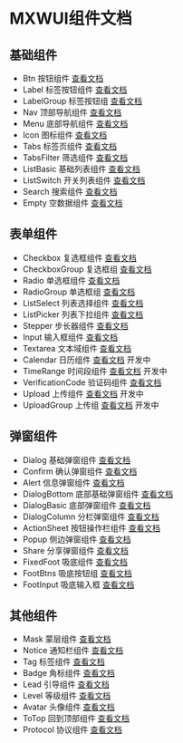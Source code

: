 # MXWUI组件文档

## 基础组件
- Btn 按钮组件 [查看文档](./components/btn.md)
- Label 标签按钮组件 [查看文档](./components/label.md)
- LabelGroup 标签按钮组 [查看文档](./components/labelGroup.md)
- Nav 顶部导航组件 [查看文档](./components/nav.md)
- Menu 底部导航组件 [查看文档](./components/menu.md)
- Icon 图标组件 [查看文档](./components/icon.md)
- Tabs 标签页组件 [查看文档](./components/tabs.md)
- TabsFilter 筛选组件 [查看文档](./components/tabsFilter.md)
- ListBasic 基础列表组件 [查看文档](./components/listBasic.md)
- ListSwitch 开关列表组件 [查看文档](./components/listSwitch.md)
- Search 搜索组件 [查看文档](./components/search.md)
- Empty 空数据组件 [查看文档](./components/empty.md)

## 表单组件
- Checkbox 复选框组件 [查看文档](./components/checkbox.md)
- CheckboxGroup 复选框组 [查看文档](./components/checkboxGroup.md)
- Radio 单选框组件 [查看文档](./components/radio.md)
- RadioGroup 单选框组 [查看文档](./components/radioGroup.md)
- ListSelect 列表选择组件 [查看文档](./components/listSelect.md)
- ListPicker 列表下拉组件 [查看文档](./components/listPicker.md)
- Stepper 步长器组件 [查看文档](./components/stepper.md)
- Input 输入框组件 [查看文档](./components/input.md)
- Textarea 文本域组件 [查看文档](./components/textarea.md)
- Calendar 日历组件 [查看文档](./components/calendar.md) 开发中
- TimeRange 时间段组件 [查看文档](./components/timeRange.md) 开发中
- VerificationCode 验证码组件 [查看文档](./components/verificationCode.md)
- Upload 上传组件 [查看文档](./components/upload.md) 开发中
- UploadGroup 上传组 [查看文档](./components/uploadGroup.md) 开发中

## 弹窗组件
- Dialog 基础弹窗组件 [查看文档](./components/dialog.md)
- Confirm 确认弹窗组件 [查看文档](./components/confirm.md)
- Alert 信息弹窗组件 [查看文档](./components/alert.md)
- DialogBottom 底部基础弹窗组件 [查看文档](./components/dialogBottom.md)
- DialogBasic 底部弹窗组件 [查看文档](./components/dialogBasic.md)
- DialogColumn 分栏弹窗组件 [查看文档](./components/dialogColumn.md)
- ActionSheet 按钮操作栏组件 [查看文档](./components/actionSheet.md)
- Popup 侧边弹窗组件 [查看文档](./components/popup.md)
- Share 分享弹窗组件 [查看文档](./components/share.md)
- FixedFoot 吸底组件 [查看文档](./components/fixedFood.md)
- FootBtns 吸底按钮组 [查看文档](./components/footBtns.md)
- FootInput 吸底输入框 [查看文档](./components/footInput.md)

## 其他组件
- Mask 蒙层组件 [查看文档](./components/mask.md)
- Notice 通知栏组件 [查看文档](./components/notice.md)
- Tag 标签组件 [查看文档](./components/tag.md)
- Badge 角标组件 [查看文档](./components/badge.md)
- Lead 引导组件 [查看文档](./components/Lead.md)
- Level 等级组件 [查看文档](./components/level.md)
- Avatar 头像组件 [查看文档](./components/avatar.md)
- ToTop 回到顶部组件 [查看文档](./components/toTop.md)
- Protocol 协议组件 [查看文档](./components/protocol.md)